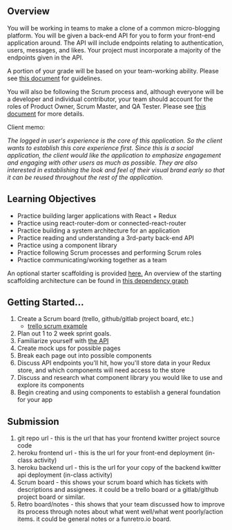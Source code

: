 ## Overview

You will be working in teams to make a clone of a common micro-blogging platform. You will be given a back-end API for you to form your front-end application around. 
The API will include endpoints relating to authentication, users, messages, and likes. Your project must incorporate a majority of the endpoints given in the API.

A portion of your grade will be based on your team-working ability. Please see [this document](https://gitlab.com/kenzie-academy/se_public_files/team-guidelines/-/tree/master)
for guidelines.

You will also be following the Scrum process and, although everyone will be a developer and individual contributor, your team should account for the roles of Product Owner, 
Scrum Master, and QA Tester. Please see [this document](https://gitlab.com/kenzie-academy/se_public_files/scrum-guidelines/-/blob/master/README.md) for more details. 

Client memo:

_The logged in user's experience is the core of this application. So the client wants to establish this core experience first._
_Since this is a social application, the client would like the application to emphasize engagement and engaging with other users as much as possible._
_They are also interested in establishing the look and feel of their visual brand early so that it can be reused throughout the rest of the application._



## Learning Objectives

- Practice building larger applications with React + Redux
- Practice using react-router-dom or connected-react-router
- Practice building a system architecture for an application
- Practice reading and understanding a 3rd-party back-end API
- Practice using a component library
- Practice following Scrum processes and performing Scrum roles
- Practice communicating/working together as a team

An optional starter scaffolding is provided [here.](https://gitlab.com/kenzie-academy/se/fe/final-projects/assessment---kwitter-frontend) An overview of the 
starting scaffolding architecture can be found in [this dependency graph](https://kenzie-academy.gitlab.io/se/fe/final-projects/assessment---kwitter-frontend/dependencygraph.html)

## Getting Started...

1. Create a Scrum board (trello, github/gitlab project board, etc.) 
    - [trello scrum example](https://trello.com/b/0xzkRjTH/scrum-project-management-board)
2. Plan out 1 to 2 week sprint goals.
3. Familiarize yourself with [the API](https://kwitter-api.herokuapp.com/docs/)
4. Create mock ups for possible pages
5. Break each page out into possible components
6. Discuss API endpoints you'll hit, how you'll store data in your Redux store, and which components will need access to the store
7. Discuss and research what component library you would like to use and explore its components
8. Begin creating and using components to establish a general foundation for your app

## Submission

1. git repo url - this is the url that has your frontend kwitter project source code
2. heroku frontend url - this is the url for your front-end deployment (in-class activity)
3. heroku backend url - this is the url for your copy of the backend kwitter api deployment (in-class activity)
4. Scrum board - this shows your scrum board which has tickets with descriptions and assignees. it could be a trello board or a gitlab/github project board or similar.
5. Retro board/notes - this shows that your team discussed how to improve its process through notes about what went well/what went poorly/action items. 
it could be general notes or a funretro.io board.
